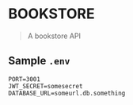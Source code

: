# BOOKSTORE

> A bookstore API

## Sample `.env`

```
PORT=3001
JWT_SECRET=somesecret
DATABASE_URL=someurl.db.something
```
